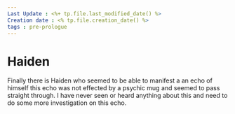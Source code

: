 ```yaml
---
Last Update : <%+ tp.file.last_modified_date() %>
Creation date : <% tp.file.creation_date() %>
tags : pre-prologue
---
```


# Haiden

Finally there is Haiden who seemed to be able to manifest a an echo of himself this echo was not effected by a psychic mug and seemed to pass straight through. I have never seen or heard anything about this and need to do some more investigation on this echo.